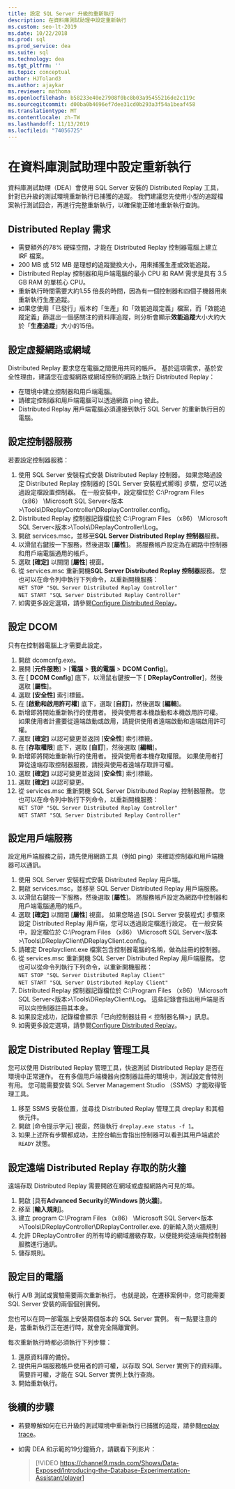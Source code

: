 ```yaml
---
title: 設定 SQL Server 升級的重新執行
description: 在資料庫測試助理中設定重新執行
ms.custom: seo-lt-2019
ms.date: 10/22/2018
ms.prod: sql
ms.prod_service: dea
ms.suite: sql
ms.technology: dea
ms.tgt_pltfrm: ''
ms.topic: conceptual
author: HJToland3
ms.author: ajaykar
ms.reviewer: mathoma
ms.openlocfilehash: b58233e40e27908f0bc8b03a95455216de2c119c
ms.sourcegitcommit: d00ba0b4696ef7dee31cd0b293a3f54a1beaf458
ms.translationtype: MT
ms.contentlocale: zh-TW
ms.lasthandoff: 11/13/2019
ms.locfileid: "74056725"
---
```

# <a name="configure-replay-in-database-experimentation-assistant"></a>在資料庫測試助理中設定重新執行

資料庫測試助理（DEA）會使用 SQL Server 安裝的 Distributed Replay 工具，針對已升級的測試環境重新執行已捕獲的追蹤。 我們建議您先使用小型的追蹤檔案執行測試回合，再進行完整重新執行，以確保能正確地重新執行查詢。

## <a name="distributed-replay-requirements"></a>Distributed Replay 需求

- 需要額外的78% 硬碟空間，才能在 Distributed Replay 控制器電腦上建立 IRF 檔案。
- 200 MB 或 512 MB 是理想的追蹤變換大小，用來捕獲生產或效能追蹤。   
- Distributed Replay 控制器和用戶端電腦的最小 CPU 和 RAM 需求是具有 3.5 GB RAM 的單核心 CPU。
- 重新執行時間需要大約1.55 倍長的時間，因為有一個控制器和四個子機器用來重新執行生產追蹤。
- 如果您使用「已發行」版本的「生產」和「效能追蹤定義」檔案，而「效能追蹤定義」篩選出一個感關注的資料庫追蹤，則分析會顯示**效能追蹤**大小大約大於「**生產追蹤**」大小的15倍。

## <a name="set-up-a-virtual-network-or-domain"></a>設定虛擬網路或網域

Distributed Replay 要求您在電腦之間使用共同的帳戶。 基於這項需求，基於安全性理由，建議您在虛擬網路或網域控制的網路上執行 Distributed Replay：

- 在環境中建立控制器和用戶端電腦。
- 請確定控制器和用戶端電腦可以透過網路 ping 彼此。
- Distributed Replay 用戶端電腦必須連接到執行 SQL Server 的重新執行目的電腦。

## <a name="set-up-the-controller-service"></a>設定控制器服務

若要設定控制器服務：

1. 使用 SQL Server 安裝程式安裝 Distributed Replay 控制器。 如果您略過設定 Distributed Replay 控制器的 [SQL Server 安裝程式嚮導] 步驟，您可以透過設定檔設置控制器。 在一般安裝中，設定檔位於 C:\Program Files （x86） \Microsoft SQL Server\<版本\>\Tools\DReplayController\DReplayController.config。
1. Distributed Replay 控制器記錄檔位於 C:\Program Files （x86） \Microsoft SQL Server\<版本\>\Tools\DReplayController\Log。
1. 開啟 services.msc，並移至**SQL Server Distributed Replay 控制器**服務。
1. 以滑鼠右鍵按一下服務，然後選取 [**屬性**]。 將服務帳戶設定為在網路中控制器和用戶端電腦通用的帳戶。
1. 選取 **[確定]** 以關閉 [**屬性**] 視窗。
1. 從 services.msc 重新開機**SQL Server Distributed Replay 控制器**服務。 您也可以在命令列中執行下列命令，以重新開機服務：<br/>
   `NET STOP "SQL Server Distributed Replay Controller"`<br/>
   `NET START "SQL Server Distributed Replay Controller"`
1. 如需更多設定選項，請參閱[Configure Distributed Replay](https://docs.microsoft.com/sql/tools/distributed-replay/configure-distributed-replay)。

## <a name="configure-dcom"></a>設定 DCOM

只有在控制器電腦上才需要此設定。

1. 開啟 dcomcnfg.exe。
1. 展開 [**元件服務**] > [**電腦** > **我的電腦** > **DCOM Config**]。
1. 在 [ **DCOM Config**] 底下，以滑鼠右鍵按一下 [ **DReplayController**]，然後選取 [**屬性**]。
1. 選取 **[安全性]** 索引標籤。
1. 在 [**啟動和啟用許可權**] 底下，選取 [**自訂**]，然後選取 [**編輯**]。
1. 新增即將開始重新執行的使用者。 授與使用者本機啟動和本機啟用許可權。 如果使用者計畫要從遠端啟動或啟用，請提供使用者遠端啟動和遠端啟用許可權。
1. 選取 **[確定]** 以認可變更並返回 [**安全性**] 索引標籤。
1. 在 [**存取權限**] 底下，選取 [**自訂**]，然後選取 [**編輯**]。
1. 新增即將開始重新執行的使用者。 授與使用者本機存取權限。 如果使用者打算從遠端存取控制器服務，請授與使用者遠端存取許可權。
1. 選取 **[確定]** 以認可變更並返回 [**安全性**] 索引標籤。
1. 選取 **[確定]** 以認可變更。
1. 從 services.msc 重新開機 SQL Server Distributed Replay 控制器服務。 您也可以在命令列中執行下列命令，以重新開機服務：<br/>
   `NET STOP "SQL Server Distributed Replay Controller"`<br/>
   `NET START "SQL Server Distributed Replay Controller"`

## <a name="set-up-the-client-service"></a>設定用戶端服務

設定用戶端服務之前，請先使用網路工具（例如 ping）來確認控制器和用戶端機器可以通訊。

1. 使用 SQL Server 安裝程式安裝 Distributed Replay 用戶端。
1. 開啟 services.msc，並移至 SQL Server Distributed Replay 用戶端服務。
1. 以滑鼠右鍵按一下服務，然後選取 [**屬性**]。 將服務帳戶設定為網路中控制器和用戶端電腦通用的帳戶。
1. 選取 **[確定]** 以關閉 [**屬性**] 視窗。 如果您略過 [SQL Server 安裝程式] 步驟來設定 Distributed Replay 用戶端，您可以透過設定檔進行設定。 在一般安裝中，設定檔位於 C:\Program Files （x86） \Microsoft SQL Server\<版本\>\Tools\DReplayClient\DReplayClient.config。
1. 請確定 Dreplayclient.exe 檔案包含控制器電腦的名稱，做為註冊的控制器。
1.  從 services.msc 重新開機 SQL Server Distributed Replay 用戶端服務。 您也可以從命令列執行下列命令，以重新開機服務：<br/>
    `NET STOP "SQL Server Distributed Replay Client"`<br/>
    `NET START "SQL Server Distributed Replay Client"`
1. Distributed Replay 控制器記錄檔位於 C:\Program Files （x86） \Microsoft SQL Server\<版本\>\Tools\DReplayClient\Log。 這些記錄會指出用戶端是否可以向控制器註冊其本身。
1. 如果設定成功，記錄檔會顯示「已向控制器註冊 < 控制器名稱\>」訊息。
1. 如需更多設定選項，請參閱[Configure Distributed Replay](https://docs.microsoft.com/sql/tools/distributed-replay/configure-distributed-replay)。

## <a name="set-up-distributed-replay-administration-tools"></a>設定 Distributed Replay 管理工具

您可以使用 Distributed Replay 管理工具，快速測試 Distributed Replay 是否在環境中正常運作。 在有多個用戶端機器向控制器註冊的環境中，測試設定會特別有用。 您可能需要安裝 SQL Server Management Studio （SSMS）才能取得管理工具。

1. 移至 SSMS 安裝位置，並尋找 Distributed Replay 管理工具 dreplay 和其相依元件。
1. 開啟 [命令提示字元] 視窗，然後執行 `dreplay.exe status -f 1`。
1. 如果上述所有步驟都成功，主控台輸出會指出控制器可以看到其用戶端處於 `READY` 狀態。

## <a name="configure-the-firewall-for-remote-distributed-replay-access"></a>設定遠端 Distributed Replay 存取的防火牆

遠端存取 Distributed Replay 需要開啟在網域或虛擬網路內可見的埠。

1. 開啟 [具有**Advanced Security**的**Windows 防火牆**]。
1. 移至 [**輸入規則**]。
1. 建立 program C:\Program Files （x86） \Microsoft SQL Server\<版本\>\Tools\DReplayController\DReplayController.exe. 的新輸入防火牆規則
1. 允許 DReplayController 的所有埠的網域層級存取，以便能夠從遠端與控制器服務進行通訊。
1. 儲存規則。

## <a name="set-up-target-computers"></a>設定目的電腦

執行 A/B 測試或實驗需要兩次重新執行。 也就是說，在遷移案例中，您可能需要 SQL Server 安裝的兩個個別實例。 

您也可以在同一部電腦上安裝兩個版本的 SQL Server 實例。 有一點要注意的是，當重新執行正在進行時，就會完全隔離實例。

每次重新執行時都必須執行下列步驟：

1. 還原資料庫的備份。
1. 提供用戶端服務帳戶使用者的許可權，以存取 SQL Server 實例下的資料庫。 需要許可權，才能在 SQL Server 實例上執行查詢。
1. 開始重新執行。

## <a name="next-steps"></a>後續的步驟

- 若要瞭解如何在已升級的測試環境中重新執行已捕獲的追蹤，請參閱[replay trace](database-experimentation-assistant-replay-trace.md)。

- 如需 DEA 和示範的19分鐘簡介，請觀看下列影片：

  > [!VIDEO https://channel9.msdn.com/Shows/Data-Exposed/Introducing-the-Database-Experimentation-Assistant/player]
